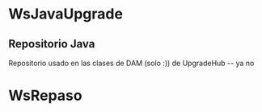 
# WsJavaUpgrade

## Repositorio Java

Repositorio usado en las clases de DAM (solo :)) de UpgradeHub -- ya no

# WsRepaso
